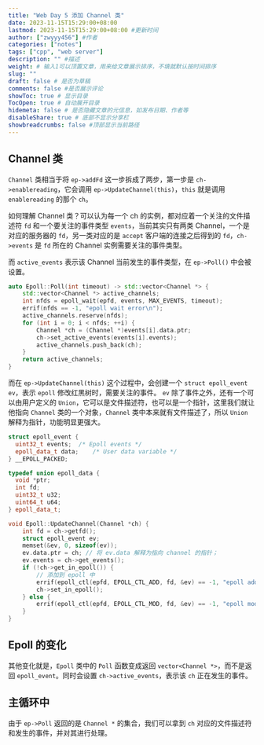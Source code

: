 ```yaml
---
title: "Web Day 5 添加 Channel 类"
date: 2023-11-15T15:29:00+08:00
lastmod: 2023-11-15T15:29:00+08:00 #更新时间
author: ["zwyyy456"] #作者
categories: ["notes"]
tags: ["cpp", "web server"]
description: "" #描述
weight: # 输入1可以顶置文章，用来给文章展示排序，不填就默认按时间排序
slug: ""
draft: false # 是否为草稿
comments: false #是否展示评论
showToc: true # 显示目录
TocOpen: true # 自动展开目录
hidemeta: false # 是否隐藏文章的元信息，如发布日期、作者等
disableShare: true # 底部不显示分享栏
showbreadcrumbs: false #顶部显示当前路径
---
```


## Channel 类

`Channel` 类相当于将 `ep->addFd` 这一步拆成了两步，第一步是 `ch->enablereading`，它会调用 `ep->UpdateChannel(this)`，`this` 就是调用 `enablereading` 的那个 `ch`。

如何理解 Channel 类？可以认为每一个 ch 的实例，都对应着一个关注的文件描述符 `fd` 和一个要关注的事件类型 `events`，当前其实只有两类 Channel，一个是对应的服务器的 `fd`，另一类对应的是 `accept` 客户端的连接之后得到的 `fd`，`ch->events` 是 `fd` 所在的 Channel 实例需要关注的事件类型。

而 `active_events` 表示该 Channel 当前发生的事件类型，在 `ep->Poll()` 中会被设置。

```cpp
auto Epoll::Poll(int timeout) -> std::vector<Channel *> {
    std::vector<Channel *> active_channels;
    int nfds = epoll_wait(epfd, events, MAX_EVENTS, timeout);
    errif(nfds == -1, "epoll wait error\n");
    active_channels.reserve(nfds);
    for (int i = 0; i < nfds; ++i) {
        Channel *ch = (Channel *)events[i].data.ptr;
        ch->set_active_events(events[i].events);
        active_channels.push_back(ch);
    }
    return active_channels;
}
```

而在 `ep->UpdateChannel(this)` 这个过程中，会创建一个 `struct epoll_event ev`，表示 `epoll` 修改红黑树时，需要关注的事件。 `ev` 除了事件之外，还有一个可以由用户定义的 `Union`，它可以是文件描述符，也可以是一个指针，这里我们就让他指向 `Channel` 类的一个对象，`Channel` 类中本来就有文件描述了，所以 `Union` 解释为指针，功能明显更强大。

```cpp
struct epoll_event {
  uint32_t events;	/* Epoll events */
  epoll_data_t data;	/* User data variable */
} __EPOLL_PACKED;

typedef union epoll_data {
  void *ptr;
  int fd;
  uint32_t u32;
  uint64_t u64;
} epoll_data_t;
```

```cpp
void Epoll::UpdateChannel(Channel *ch) {
    int fd = ch->getfd();
    struct epoll_event ev;
    memset(&ev, 0, sizeof(ev));
    ev.data.ptr = ch; // 将 ev.data 解释为指向 channel 的指针；
    ev.events = ch->get_events();
    if (!ch->get_in_epoll()) {
        // 添加到 epoll 中
        errif(epoll_ctl(epfd, EPOLL_CTL_ADD, fd, &ev) == -1, "epoll add error!\n");
        ch->set_in_epoll();
    } else {
        errif(epoll_ctl(epfd, EPOLL_CTL_MOD, fd, &ev) == -1, "epoll mod error!\n");
    }
}
```

## Epoll 的变化

其他变化就是，`Epoll` 类中的 `Poll` 函数变成返回 `vector<Channel *>`，而不是返回 `epoll_event`。同时会设置 `ch->active_events`，表示该 `ch` 正在发生的事件。

## 主循环中

由于 `ep->Poll` 返回的是 `Channel *` 的集合，我们可以拿到 `ch` 对应的文件描述符和发生的事件，并对其进行处理。